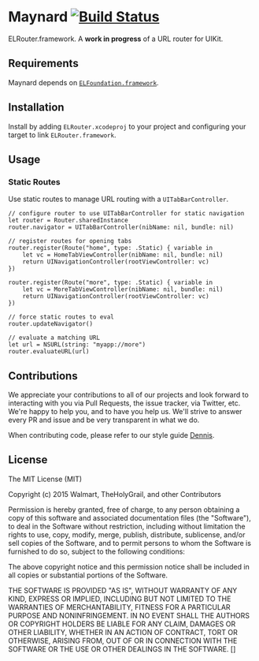 # Maynard [![Build Status](https://travis-ci.org/TheHolyGrail/Maynard.svg)](https://travis-ci.org/TheHolyGrail/Maynard)

ELRouter.framework. A **work in progress** of a URL router for UIKit.

## Requirements

Maynard depends on [`ELFoundation.framework`](https://github.com/TheHolyGrail/ELFoundation).

## Installation

Install by adding `ELRouter.xcodeproj` to your project and configuring your target to link `ELRouter.framework`.

## Usage


### Static Routes

Use static routes to manage URL routing with a `UITabBarController`.

```
// configure router to use UITabBarController for static navigation
let router = Router.sharedInstance
router.navigator = UITabBarController(nibName: nil, bundle: nil)

// register routes for opening tabs
router.register(Route("home", type: .Static) { variable in
    let vc = HomeTabViewController(nibName: nil, bundle: nil)
    return UINavigationController(rootViewController: vc)
})

router.register(Route("more", type: .Static) { variable in
    let vc = MoreTabViewController(nibName: nil, bundle: nil)
    return UINavigationController(rootViewController: vc)
})

// force static routes to eval
router.updateNavigator()

// evaluate a matching URL
let url = NSURL(string: "myapp://more")
router.evaluateURL(url)
```

## Contributions

We appreciate your contributions to all of our projects and look forward to interacting with you via Pull Requests, the issue tracker, via Twitter, etc.  We're happy to help you, and to have you help us.  We'll strive to answer every PR and issue and be very transparent in what we do.

When contributing code, please refer to our style guide [Dennis](https://github.com/TheHolyGrail/Dennis).

## License

The MIT License (MIT)

Copyright (c) 2015 Walmart, TheHolyGrail, and other Contributors

Permission is hereby granted, free of charge, to any person obtaining a copy
of this software and associated documentation files (the "Software"), to deal
in the Software without restriction, including without limitation the rights
to use, copy, modify, merge, publish, distribute, sublicense, and/or sell
copies of the Software, and to permit persons to whom the Software is
furnished to do so, subject to the following conditions:

The above copyright notice and this permission notice shall be included in all
copies or substantial portions of the Software.

THE SOFTWARE IS PROVIDED "AS IS", WITHOUT WARRANTY OF ANY KIND, EXPRESS OR
IMPLIED, INCLUDING BUT NOT LIMITED TO THE WARRANTIES OF MERCHANTABILITY,
FITNESS FOR A PARTICULAR PURPOSE AND NONINFRINGEMENT. IN NO EVENT SHALL THE
AUTHORS OR COPYRIGHT HOLDERS BE LIABLE FOR ANY CLAIM, DAMAGES OR OTHER
LIABILITY, WHETHER IN AN ACTION OF CONTRACT, TORT OR OTHERWISE, ARISING FROM,
OUT OF OR IN CONNECTION WITH THE SOFTWARE OR THE USE OR OTHER DEALINGS IN THE
SOFTWARE.
[]
